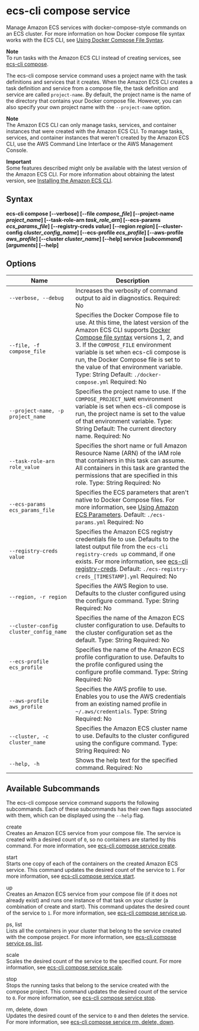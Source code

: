 # ecs\-cli compose service<a name="cmd-ecs-cli-compose-service"></a>

Manage Amazon ECS services with docker\-compose\-style commands on an ECS cluster\. For more information on how Docker compose file syntax works with the ECS CLI, see [Using Docker Compose File Syntax](cmd-ecs-cli-compose-parameters.md)\.

**Note**  
To run tasks with the Amazon ECS CLI instead of creating services, see [ecs\-cli compose](cmd-ecs-cli-compose.md)\.

The ecs\-cli compose service command uses a project name with the task definitions and services that it creates\. When the Amazon ECS CLI creates a task definition and service from a compose file, the task definition and service are called `project-name`\. By default, the project name is the name of the directory that contains your Docker compose file\. However, you can also specify your own project name with the `--project-name` option\.

**Note**  
The Amazon ECS CLI can only manage tasks, services, and container instances that were created with the Amazon ECS CLI\. To manage tasks, services, and container instances that weren't created by the Amazon ECS CLI, use the AWS Command Line Interface or the AWS Management Console\.

**Important**  
Some features described might only be available with the latest version of the Amazon ECS CLI\. For more information about obtaining the latest version, see [Installing the Amazon ECS CLI](ECS_CLI_installation.md)\.

## Syntax<a name="cmd-ecs-cli-compose-service-syntax"></a>

**ecs\-cli compose \[\-\-verbose\] \[\-\-file *compose\_file*\] \[\-\-project\-name *project\_name*\] \[\-\-task\-role\-arn *task\_role\_arn*\] \[\-\-ecs\-params *ecs\_params\_file*\] \[\-\-registry\-creds *value*\] \[\-\-region *region*\] \[\-\-cluster\-config *cluster\_config\_name*\] \[\-\-ecs\-profile *ecs\_profile*\] \[\-\-aws\-profile *aws\_profile*\] \[\-\-cluster *cluster\_name*\] \[\-\-help\] service \[*subcommand*\] \[*arguments*\] \[\-\-help\]** 

## Options<a name="cmd-ecs-cli-compose-service-options"></a>


| Name | Description | 
| --- | --- | 
|  `--verbose, --debug`  |  Increases the verbosity of command output to aid in diagnostics\. Required: No  | 
|  `--file, -f compose_file`  |  Specifies the Docker Compose file to use\. At this time, the latest version of the Amazon ECS CLI supports [Docker Compose file syntax](https://docs.docker.com/compose/compose-file/#versioning) versions 1, 2, and 3\. If the `COMPOSE_FILE` environment variable is set when ecs\-cli compose is run, the Docker Compose file is set to the value of that environment variable\. Type: String Default: `./docker-compose.yml` Required: No  | 
|  `--project-name, -p project_name`  |  Specifies the project name to use\. If the `COMPOSE_PROJECT_NAME` environment variable is set when ecs\-cli compose is run, the project name is set to the value of that environment variable\. Type: String Default: The current directory name\. Required: No  | 
|  `--task-role-arn role_value`  |  Specifies the short name or full Amazon Resource Name \(ARN\) of the IAM role that containers in this task can assume\. All containers in this task are granted the permissions that are specified in this role\. Type: String Required: No  | 
|  `--ecs-params ecs_params_file`  |  Specifies the ECS parameters that aren't native to Docker Compose files\. For more information, see [Using Amazon ECS Parameters](cmd-ecs-cli-compose-ecsparams.md)\. Default: `./ecs-params.yml` Required: No  | 
|  `--registry-creds value`  |  Specifies the Amazon ECS registry credentials file to use\. Defaults to the latest output file from the `ecs-cli registry-creds up` command, if one exists\. For more information, see [ecs\-cli registry\-creds](cmd-ecs-cli-registry-creds.md)\. Default: `./ecs-registry-creds_[TIMESTAMP].yml` Required: No  | 
|  `--region, -r region`  |  Specifies the AWS Region to use\. Defaults to the cluster configured using the configure command\. Type: String Required: No  | 
|  `--cluster-config cluster_config_name`  |  Specifies the name of the Amazon ECS cluster configuration to use\. Defaults to the cluster configuration set as the default\. Type: String Required: No  | 
|  `--ecs-profile ecs_profile`  |  Specifies the name of the Amazon ECS profile configuration to use\. Defaults to the profile configured using the configure profile command\. Type: String Required: No  | 
|  `--aws-profile aws_profile`  |  Specifies the AWS profile to use\. Enables you to use the AWS credentials from an existing named profile in `~/.aws/credentials`\. Type: String Required: No  | 
|  `--cluster, -c cluster_name`  |  Specifies the Amazon ECS cluster name to use\. Defaults to the cluster configured using the configure command\. Type: String Required: No  | 
|  `--help, -h`  |  Shows the help text for the specified command\. Required: No  | 

## Available Subcommands<a name="cmd-ecs-cli-compose-service-subcommands"></a>

The ecs\-cli compose service command supports the following subcommands\. Each of these subcommands has their own flags associated with them, which can be displayed using the `--help` flag\.

create  
Creates an Amazon ECS service from your compose file\. The service is created with a desired count of `0`, so no containers are started by this command\. For more information, see [ecs\-cli compose service create](cmd-ecs-cli-compose-service-create.md)\.

start  
Starts one copy of each of the containers on the created Amazon ECS service\. This command updates the desired count of the service to `1`\. For more information, see [ecs\-cli compose service start](cmd-ecs-cli-compose-service-start.md)\.

up  
Creates an Amazon ECS service from your compose file \(if it does not already exist\) and runs one instance of that task on your cluster \(a combination of create and start\)\. This command updates the desired count of the service to `1`\. For more information, see [ecs\-cli compose service up](cmd-ecs-cli-compose-service-up.md)\.

ps, list  
Lists all the containers in your cluster that belong to the service created with the compose project\. For more information, see [ecs\-cli compose service ps, list](cmd-ecs-cli-compose-service-ps.md)\.

scale  
Scales the desired count of the service to the specified count\. For more information, see [ecs\-cli compose service scale](cmd-ecs-cli-compose-service-scale.md)\.

stop  
Stops the running tasks that belong to the service created with the compose project\. This command updates the desired count of the service to `0`\. For more information, see [ecs\-cli compose service stop](cmd-ecs-cli-compose-service-stop.md)\.

rm, delete, down  
Updates the desired count of the service to `0` and then deletes the service\. For more information, see [ecs\-cli compose service rm, delete, down](cmd-ecs-cli-compose-service-rm.md)\.